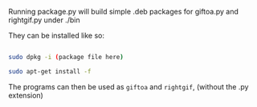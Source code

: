Running package.py will build simple .deb packages for giftoa.py and rightgif.py under ./bin


They can be installed like so:


```bash

sudo dpkg -i (package file here)

sudo apt-get install -f


```


The programs can then be used as `giftoa` and `rightgif`, (without the .py extension)
